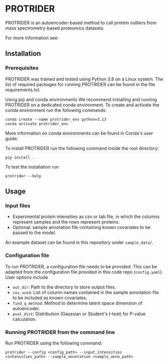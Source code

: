 # PROTRIDER

PROTRIDER is an autoencoder-based method to call protein outliers from mass spectrometry-based proteomics datasets.

For more information see:

## Installation

### Prerequisites

PROTRIDER was trained and tested using Python 3.8 on a Linux system. The list of required packages for running PROTRIDER can be found in the file requirements.txt.

Using pip and conda environments
We recommend installing and running PROTRIDER on a dedicated conda environment. To create and activate the conda environment run the following commands:

```
conda create --name protrider_env python=3.13
conda activate protrider_env
```

More information on conda environments can be found in Conda's user guide.


To install PROTRIDER run the following command inside the root directory:

```
pip install .
```

To test the installation run 

```
protrider --help
```

## Usage

### Input files

- Experimental protein intensities as csv or tab file, in which the columns represent samples and the rows represent proteins.
- Optional: sample annotation file containing known covariates to be passed to the model.

An example dataset can be found in this repository under `sample_data/`. 

### Configuration file

To run PROTRIDER, a configuration file needs to be provided. This can be adapted from the configuration file provided in this code repo (`config.yaml`). User options include

- `out_dir`: Path to the directory to store output files.
- `cov_used`: List of column names contained in the sample annotation file to be included as known covariates.
- `find_q_method`: Method to determine latent space dimension of autoencoder.
- `pval_dist`: Distribution (Gaussian or Student's t-test) for P-value calculation.

### Running PROTRIDER from the command line

Run PROTRIDER using the following command: 

```
protrider --config <config_path> --input_intensities <intensities_path> --sample_annotation <sample_anno_path>
```
